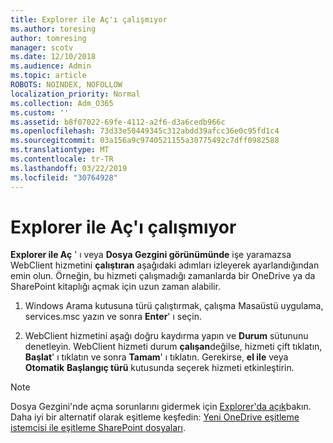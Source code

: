 ```yaml
---
title: Explorer ile Aç'ı çalışmıyor
ms.author: toresing
author: tomresing
manager: scotv
ms.date: 12/10/2018
ms.audience: Admin
ms.topic: article
ROBOTS: NOINDEX, NOFOLLOW
localization_priority: Normal
ms.collection: Adm_O365
ms.custom: ''
ms.assetid: b8f07022-69fe-4112-a2f6-d3a6cedb966c
ms.openlocfilehash: 73d33e50449345c312abdd39afcc36e0c95fd1c4
ms.sourcegitcommit: 03a156a9c9740521155a30775492c7dff0982588
ms.translationtype: MT
ms.contentlocale: tr-TR
ms.lasthandoff: 03/22/2019
ms.locfileid: "30764928"
---
```

# <a name="open-with-explorer-isnt-working"></a>Explorer ile Aç'ı çalışmıyor

**Explorer ile Aç** ' ı veya **Dosya Gezgini görünümünde** işe yaramazsa WebClient hizmetini **çalıştıran** aşağıdaki adımları izleyerek ayarlandığından emin olun. Örneğin, bu hizmeti çalışmadığı zamanlarda bir OneDrive ya da SharePoint kitaplığı açmak için uzun zaman alabilir. 
  
1. Windows Arama kutusuna türü çalıştırmak, çalışma Masaüstü uygulama, services.msc yazın ve sonra **Enter**' ı seçin.
    
2. WebClient hizmetini aşağı doğru kaydırma yapın ve **Durum** sütununu denetleyin. WebClient hizmeti durum **çalışan**değilse, hizmeti çift tıklatın, **Başlat**' ı tıklatın ve sonra **Tamam**' ı tıklatın. Gerekirse, **el ile** veya **Otomatik** **Başlangıç türü** kutusunda seçerek hizmeti etkinleştirin. 
    
> [!NOTE]
> Dosya Gezgini'nde açma sorunlarını gidermek için [Explorer'da açık](https://go.microsoft.com/fwlink/?linkid=871665)bakın. Daha iyi bir alternatif olarak eşitleme keşfedin: [Yeni OneDrive eşitleme istemcisi ile eşitleme SharePoint dosyaları](https://go.microsoft.com/fwlink/?linkid=871666). 
  


